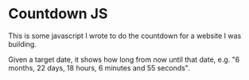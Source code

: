 # Countdown JS

This is some javascript I wrote to do the countdown for a website I was building.

Given a target date, it shows how long from now until that date, e.g. "6 months, 22 days, 18 hours, 6 minutes and 55 seconds".

